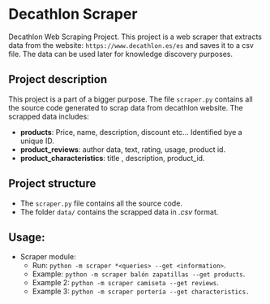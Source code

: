 # Decathlon Scraper

Decathlon Web Scraping Project. This project is a web scraper that extracts data from the website: `https://www.decathlon.es/es` and saves it to a csv file.
The data can be used later for knowledge discovery purposes.

## Project description

This project is a part of a bigger purpose. The file `scraper.py` contains all the source code generated to scrap data from decathlon website. The scrapped data includes:

- **products**: Price, name, description, discount etc... Identified bye a unique ID.
- **product_reviews**: author data, text, rating, usage, product id.
- **product_characteristics**: title , description, product_id.

## Project structure

- The `scraper.py` file contains all the source code.
- The folder `data/` contains the scrapped data in _.csv_ format.

## Usage:

- Scraper module:
  - Run: `python -m scraper *<queries> --get <information>`.
  - Example: `python -m scraper balón zapatillas --get products`.
  - Example 2: `python -m scraper camiseta --get reviews`.
  - Example 3: `python -m scraper portería --get characteristics.`
